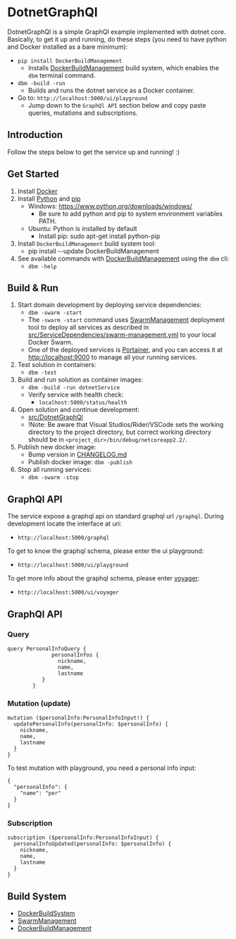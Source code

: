 # DotnetGraphQl
DotnetGraphQl is a simple GraphQl example implemented with dotnet core.
Basically, to get it up and running, do these steps (you need to have python and Docker installed as a bare minimum):
- `pip install DockerBuildManagement`
    - Installs [DockerBuildManagement](https://github.com/DIPSAS/DockerBuildManagement) build system, which enables the `dbm` terminal command.
- `dbm -build -run`
    - Builds and runs the dotnet service as a Docker container.
- Go to: `http://localhost:5000/ui/playground`
    - Jump down to the `GraphQl API` section below and copy paste queries, mutations and subscriptions.


## Introduction

Follow the steps below to get the service up and running! :)

## Get Started
1. Install [Docker](https://www.docker.com/)
2. Install [Python](https://www.python.org/) and [pip](https://pypi.org/project/pip/)
    - Windows: https://www.python.org/downloads/windows/
        - Be sure to add python and pip to system environment variables PATH.
    - Ubuntu: Python is installed by default
        - Install pip: sudo apt-get install python-pip
3. Install `DockerBuildManagement` build system tool:
    - pip install --update DockerBuildManagement
4. See available commands with [DockerBuildManagement](https://github.com/DIPSAS/DockerBuildManagement) using the `dbm` cli:
    - `dbm -help`

## Build & Run
1. Start domain development by deploying service dependencies:
    - `dbm -swarm -start`
    - The `-swarm -start` command uses [SwarmManagement](https://github.com/DIPSAS/SwarmManagement) deployment tool to deploy all services as described in [src/ServiceDependencies/swarm-management.yml](src/ServiceDependencies/swarm-management.yml) to your local Docker Swarm.
    - One of the deployed services is [Portainer](https://www.portainer.io/), and you can access it at [http://localhost:9000](http://localhost:9000) to manage all your running services.
2. Test solution in containers:
    - `dbm -test`
3. Build and run solution as container images:
    - `dbm -build -run dotnetService`
    - Verify service with health check:
        - `localhost:5000/status/health`
4. Open solution and continue development:
    - [src/DotnetGraphQl](src/DotnetGraphQl)
    - !Note: Be aware that Visual Studios/Rider/VSCode sets the working directory to the project directory, but correct working directory should be in `<project_dir>/bin/debug/netcoreapp2.2/`.
5. Publish new docker image:
    - Bump version in [CHANGELOG.md](CHANGELOG.md)
    - Publish docker image: `dbm -publish`
6. Stop all running services:
    - `dbm -swarm -stop`

## GraphQl API
The service expose a graphql api on standard graphql url `/graphql`.
During development locate the interface at uri:
- `http://localhost:5000/graphql`

To get to know the graphql schema, please enter the ui playground:
- `http://localhost:5000/ui/playground`

To get more info about the graphql schema, please enter [voyager](https://github.com/APIs-guru/graphql-voyager):
- `http://localhost:5000/ui/voyager`

## GraphQl API

### Query
```
query PersonalInfoQuery {
              personalInfos {
                nickname,
                name,
                lastname
           }
        }
```

### Mutation (update)
```
mutation ($personalInfo:PersonalInfoInput!) {
  updatePersonalInfo(personalInfo: $personalInfo) {
    nickname,
    name,
    lastname
  }
}
```

To test mutation with playground, you need a personal info input:
```
{
  "personalInfo": {
    "name": "per"
  }
}
```

### Subscription
```
subscription ($personalInfo:PersonalInfoInput) {
  personalInfoUpdated(personalInfo: $personalInfo) {
    nickname,
    name,
    lastname
  }
}
```

## Build System
- [DockerBuildSystem](https://github.com/DIPSAS/DockerBuildSystem)
- [SwarmManagement](https://github.com/DIPSAS/SwarmManagement)
- [DockerBuildManagement](https://github.com/DIPSAS/DockerBuildManagement)